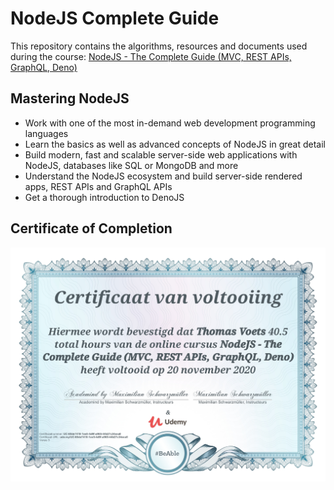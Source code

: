 # NodeJS Complete Guide

This repository contains the algorithms, resources and documents used during the course: [NodeJS - The Complete Guide (MVC, REST APIs, GraphQL, Deno)](https://www.udemy.com/course/nodejs-the-complete-guide/)

## Mastering NodeJS

- Work with one of the most in-demand web development programming languages
- Learn the basics as well as advanced concepts of NodeJS in great detail
- Build modern, fast and scalable server-side web applications with NodeJS, databases like SQL or MongoDB and more
- Understand the NodeJS ecosystem and build server-side rendered apps, REST APIs and GraphQL APIs
- Get a thorough introduction to DenoJS

## Certificate of Completion

![Certificate of Completion](CertificateOfCompletion.jpg "Certificate of Completion")
